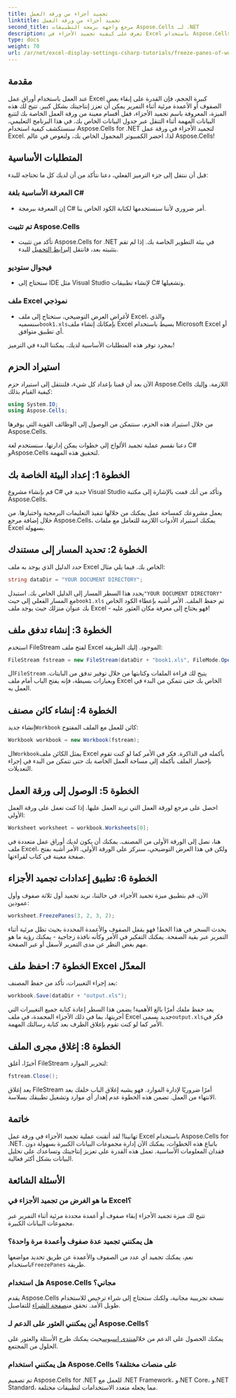 ```yaml
---
title: تجميد أجزاء من ورقة العمل
linktitle: تجميد أجزاء من ورقة العمل
second_title: مرجع واجهة برمجة التطبيقات Aspose.Cells لـ .NET
description: تعرف على كيفية تجميد الأجزاء في Excel باستخدام Aspose.Cells لـ .NET من خلال هذا البرنامج التعليمي الشامل، والذي يتضمن تعليمات خطوة بخطوة ونصائح أساسية.
type: docs
weight: 70
url: /ar/net/excel-display-settings-csharp-tutorials/freeze-panes-of-worksheet/
---
```

## مقدمة

عند العمل باستخدام أوراق عمل Excel كبيرة الحجم، فإن القدرة على إبقاء بعض الصفوف أو الأعمدة مرئية أثناء التمرير يمكن أن تعزز إنتاجيتك بشكل كبير. تتيح لك هذه الميزة، المعروفة باسم تجميد الأجزاء، قفل أقسام معينة من ورقة العمل الخاصة بك لتتبع البيانات المهمة أثناء التنقل عبر جدول البيانات الخاص بك. في هذا البرنامج التعليمي، سنستكشف كيفية استخدام Aspose.Cells for .NET لتجميد الأجزاء في ورقة عمل Excel. لذا، احضر الكمبيوتر المحمول الخاص بك، ولنغوص في عالم Aspose.Cells!

## المتطلبات الأساسية

قبل أن ننتقل إلى جزء الترميز الفعلي، دعنا نتأكد من أن لديك كل ما تحتاجه للبدء:

### المعرفة الأساسية بلغة C#
- إن المعرفة ببرمجة C# أمر ضروري لأننا سنستخدمها لكتابة الكود الخاص بنا.

### تم تثبيت Aspose.Cells
-  تأكد من تثبيت Aspose.Cells for .NET في بيئة التطوير الخاصة بك. إذا لم تقم بتثبيته بعد، فانتقل إلى[رابط التحميل](https://releases.aspose.com/cells/net/) للبدء.

### فيجوال ستوديو
- ستحتاج إلى IDE مثل Visual Studio لإنشاء تطبيقات C# وتشغيلها.

### ملف Excel نموذجي
-  لأغراض العرض التوضيحي، ستحتاج إلى ملف Excel، والذي سنسميه`book1.xls`بإمكانك إنشاء ملف Excel بسيط باستخدام Microsoft Excel أو أي تطبيق متوافق.

بمجرد توفر هذه المتطلبات الأساسية لديك، يمكننا البدء في الترميز!

## استيراد الحزم

الآن بعد أن قمنا بإعداد كل شيء، فلننتقل إلى استيراد حزم Aspose.Cells اللازمة. وإليك كيفية القيام بذلك:

```csharp
using System.IO;
using Aspose.Cells;
```

من خلال استيراد هذه الحزم، سنتمكن من الوصول إلى الوظائف القوية التي يوفرها Aspose.Cells.

دعنا نقسم عملية تجميد الألواح إلى خطوات يمكن إدارتها. سنستخدم لغة C# وAspose.Cells لتحقيق هذه المهمة.

## الخطوة 1: إعداد البيئة الخاصة بك

قم بإنشاء مشروع C# جديد في Visual Studio وتأكد من أنك قمت بالإشارة إلى مكتبة Aspose.Cells.

يعمل مشروعك كمساحة عمل يمكنك من خلالها تنفيذ التعليمات البرمجية واختبارها. من خلال إضافة مرجع Aspose.Cells، يمكنك استيراد الأدوات اللازمة للتعامل مع ملفات Excel بسهولة.

## الخطوة 2: تحديد المسار إلى مستندك

حدد الدليل الذي يوجد به ملف Excel الخاص بك. فيما يلي مثال:

```csharp
string dataDir = "YOUR DOCUMENT DIRECTORY";
```

 يحدد هذا السطر المسار إلى الدليل الخاص بك. استبدل`"YOUR DOCUMENT DIRECTORY"` مع المسار الفعلي إلى حيث`book1.xls` تم حفظ الملف. الأمر أشبه بإعطاء الكود الخاص بك عنوان منزلك حيث يوجد ملف Excel - فهو يحتاج إلى معرفة مكان العثور عليه!

## الخطوة 3: إنشاء تدفق ملف

استخدم FileStream لفتح ملف Excel الموجود. إليك الطريقة:

```csharp
FileStream fstream = new FileStream(dataDir + "book1.xls", FileMode.Open);
```

 ال`FileStream` يتيح لك قراءة الملفات وكتابتها من خلال توفير تدفق من البايتات. وبعبارات بسيطة، فإنه يفتح الباب أمام ملف Excel الخاص بك حتى تتمكن من البدء في العمل به.

## الخطوة 4: إنشاء كائن مصنف

 إنشاء جديد`Workbook` كائن للعمل مع الملف المفتوح:

```csharp
Workbook workbook = new Workbook(fstream);
```

 ال`Workbook`يمثل الكائن ملف Excel بأكمله في الذاكرة. فكر في الأمر كما لو كنت تقوم بإحضار الملف بأكمله إلى مساحة العمل الخاصة بك حتى تتمكن من البدء في إجراء التعديلات.

## الخطوة 5: الوصول إلى ورقة العمل

احصل على مرجع لورقة العمل التي تريد العمل عليها. إذا كنت تعمل على ورقة العمل الأولى:

```csharp
Worksheet worksheet = workbook.Worksheets[0];
```

هنا، نصل إلى الورقة الأولى من المصنف. يمكنك أن يكون لديك أوراق عمل متعددة في ملف Excel، ولكن في هذا العرض التوضيحي، سنركز على الورقة الأولى. الأمر أشبه بفتح صفحة معينة في كتاب لقراءتها.

## الخطوة 6: تطبيق إعدادات تجميد الأجزاء

الآن، قم بتطبيق ميزة تجميد الأجزاء. في حالتنا، نريد تجميد أول ثلاثة صفوف وأول عمودين:

```csharp
worksheet.FreezePanes(3, 2, 3, 2);
```

يحدث السحر في هذا الخط! فهو يقفل الصفوف والأعمدة المحددة بحيث تظل مرئية أثناء التمرير عبر بقية الصفحة. يمكنك التفكير في الأمر وكأنه نافذة زجاجية - يمكنك رؤية ما هو مهم بغض النظر عن مدى التمرير لأسفل أو عبر الصفحة.

## الخطوة 7: احفظ ملف Excel المعدّل

بعد إجراء التغييرات، تأكد من حفظ المصنف:

```csharp
workbook.Save(dataDir + "output.xls");
```

 يعد حفظ ملفك أمرًا بالغ الأهمية! يضمن هذا السطر إعادة كتابة جميع التغييرات التي أجريتها، بما في ذلك الأجزاء المجمدة، في ملف Excel جديد يسمى`output.xls`فكر في الأمر كما لو كنت تقوم بإغلاق الظرف بعد كتابة رسالتك المهمة.

## الخطوة 8: إغلاق مجرى الملف

أخيرًا، أغلق FileStream لتحرير الموارد:

```csharp
fstream.Close();
```

يعد إغلاق FileStream أمرًا ضروريًا لإدارة الموارد. فهو يشبه إغلاق الباب خلفك بعد الانتهاء من العمل. تضمن هذه الخطوة عدم إهدار أي موارد وتشغيل تطبيقك بسلاسة.

## خاتمة

تهانينا! لقد أتقنت عملية تجميد الأجزاء في ورقة عمل Excel باستخدام Aspose.Cells for .NET. باتباع هذه الخطوات، يمكنك الآن إدارة مجموعات البيانات الكبيرة بسهولة دون فقدان المعلومات الأساسية. تعمل هذه القدرة على تعزيز إنتاجيتك وتساعدك على تحليل البيانات بشكل أكثر فعالية.

## الأسئلة الشائعة

### ما هو الغرض من تجميد الأجزاء في Excel؟
تتيح لك ميزة تجميد الأجزاء إبقاء صفوف أو أعمدة محددة مرئية أثناء التمرير عبر مجموعات البيانات الكبيرة.

### هل يمكنني تجميد عدة صفوف وأعمدة مرة واحدة؟
 نعم، يمكنك تجميد أي عدد من الصفوف والأعمدة عن طريق تحديد مواضعها باستخدام`FreezePanes` طريقة.

### هل استخدام Aspose.Cells مجاني؟
 يقدم Aspose.Cells نسخة تجريبية مجانية، ولكنك ستحتاج إلى شراء ترخيص للاستخدام طويل الأمد. تحقق من[صفحة الشراء](https://purchase.aspose.com/buy) للتفاصيل.

### أين يمكنني العثور على الدعم لـ Aspose.Cells؟
 يمكنك الحصول على الدعم من خلال[منتدى اسبوس](https://forum.aspose.com/c/cells/9)حيث يمكنك طرح الأسئلة والعثور على الحلول من المجتمع.

### هل يمكنني استخدام Aspose.Cells على منصات مختلفة؟
تم تصميم Aspose.Cells for .NET للعمل مع .NET Framework، و.NET Core، و.NET Standard، مما يجعله متعدد الاستخدامات لتطبيقات مختلفة.